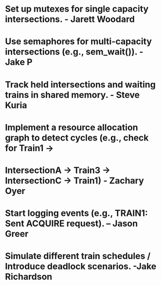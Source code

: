 # Set up mutexes for single capacity intersections. - Jarett Woodard
# Use semaphores for multi-capacity intersections (e.g., sem_wait()). -Jake P
# Track held intersections and waiting trains in shared memory. - Steve Kuria
# Implement a resource allocation graph to detect cycles (e.g., check for Train1 →
# IntersectionA → Train3 → IntersectionC → Train1) - Zachary Oyer
# Start logging events (e.g., TRAIN1: Sent ACQUIRE request). – Jason Greer
# Simulate different train schedules / Introduce deadlock scenarios. -Jake Richardson